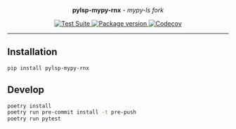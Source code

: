 <p align="center"><strong>pylsp-mypy-rnx</strong> <em>- mypy-ls fork</em></p>

<p align="center">
<a href="https://github.com/gjeusel/pylsp-mypy-rnx/actions">
    <img src="https://github.com/gjeusel/pylsp-mypy-rnx/workflows/Test%20Suite/badge.svg" alt="Test Suite">
</a>
<a href="https://pypi.org/project/pylsp-mypy-rnx/">
    <img src="https://badge.fury.io/py/pylsp-mypy-rnx.svg" alt="Package version">
</a>
<a href="https://codecov.io/gh/gjeusel/pylsp-mypy-rnx">
    <img src="https://codecov.io/gh/gjeusel/pylsp-mypy-rnx/branch/master/graph/badge.svg" alt="Codecov">
</a>
</p>

---

## Installation

``` bash
pip install pylsp-mypy-rnx
```


## Develop

```bash
poetry install
poetry run pre-commit install -t pre-push
poetry run pytest
```
